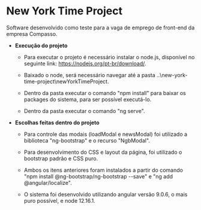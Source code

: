 # New York Time Project
Software desenvolvido como teste para a vaga de emprego de front-end da empresa Compasso.

* **Execução do projeto**
  * Para executar o projeto é necessário instalar o node.js, disponível no seguinte link: https://nodejs.org/pt-br/download/.

  * Baixado o node, será necessário navegar até a pasta ..\new-york-time-project\newYorkTimeProject.

  * Dentro da pasta executar o comando "npm install" para baixar os packages do sistema, para ser possível executá-lo.
 
  * Dentro da pasta executar o comando "ng serve".

* **Escolhas feitas dentro do projeto**
  * Para controle das modais (loadModal e newsModal) foi utilizado a biblioteca "ng-bootstrap" e o recurso "NgbModal".

  * Para desenvolvimento do CSS e layout da página, foi utilizado o bootstrap padrão e CSS puro.

  * Ambos os itens anteriores foram instalados a partir do comando "npm install @ng-bootstrap/ng-bootstrap --save" e "ng add    @angular/localize".

  * O sistema foi desenvolvido utilizando angular versão 9.0.6, o mais puro possível, e node 12.16.1.
